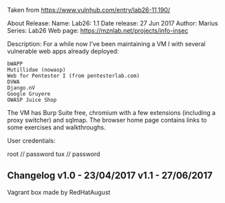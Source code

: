 Taken from https://www.vulnhub.com/entry/lab26-11,190/ 

About Release:
    Name: Lab26: 1.1
    Date release: 27 Jun 2017
    Author: Marius
    Series: Lab26
    Web page: https://mznlab.net/projects/info-insec

Description:
For a while now I've been maintaining a VM I with several vulnerable web apps already deployed:

    bWAPP
    Mutillidae (nowasp)
    Web for Pentester I (from pentesterlab.com)
    DVWA
    Django.nV
    Google Gruyere
    OWASP Juice Shop

The VM has Burp Suite free, chromium with a few extensions (including a proxy switcher) and sqlmap. The browser home page contains links to some exercises and walkthroughs.

User credentials:

root // password
tux // password

## Changelog v1.0 - 23/04/2017 v1.1 - 27/06/2017
 
Vagrant box made by RedHatAugust
